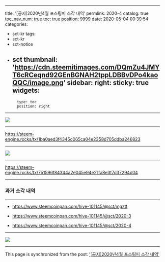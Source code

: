 
---
title: '[공지]2020년4월 포스팅피 소각 내역'
permlink: 2020-4
catalog: true
toc_nav_num: true
toc: true
position: 9999
date: 2020-05-04 00:39:54
categories:
- sct-kr
tags:
- sct-kr
- sct-notice
- sct
thumbnail: 'https://cdn.steemitimages.com/DQmZu4JMYT6cRCeqnd92GEnBGNAH2tppLDBBvDPo4kaoQQC/image.png'
sidebar:
    right:
        sticky: true
widgets:
    -
        type: toc
        position: right
---


![](https://cdn.steemitimages.com/DQmZu4JMYT6cRCeqnd92GEnBGNAH2tppLDBBvDPo4kaoQQC/image.png)

***

https://steem-engine.rocks/tx/1ba0aed3f4345c065ca04e2358d705ddba246823

***

![](https://cdn.steemitimages.com/DQmdjU2gSM3ivegeBzP65gDwSWcNu2rf6LpUHuDaPdgpREk/image.png)

***

https://steem-engine.rocks/tx/751596f84344a2e045e94e21fa8e3f7d37294d04

***

### 과거 소각 내역

***

* https://www.steemcoinpan.com/hive-101145/@sct/mgztt

* https://www.steemcoinpan.com/hive-101145/@sct/2020-3

* https://www.steemcoinpan.com/hive-101145/@sct/2020-4

***

![](https://cdn.steemitimages.com/DQmUgLKmWqh1BRM8YzJ5pcvBUW3wVfPhe8FMGBiqdAWkb8H/image.png)

- - -

This page is synchronized from the post: ['[공지]2020년4월 포스팅피 소각 내역'](https://steemit.com/@sct/2020-4)
